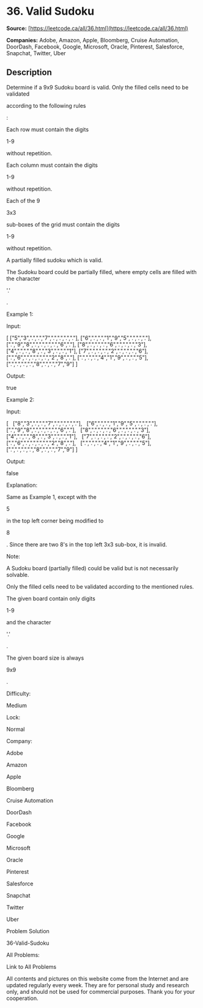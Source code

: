 # 36. Valid Sudoku

**Source:** [https://leetcode.ca/all/36.html](https://leetcode.ca/all/36.html)

**Companies:** Adobe, Amazon, Apple, Bloomberg, Cruise Automation, DoorDash, Facebook, Google, Microsoft, Oracle, Pinterest, Salesforce, Snapchat, Twitter, Uber

## Description

Determine if a 9x9 Sudoku board is valid. Only the filled cells need to be
        validated

according to the following rules

:

Each row must contain the digits

1-9

without repetition.

Each column must contain the digits

1-9

without repetition.

Each of the 9

3x3

sub-boxes of the grid must contain the digits

1-9

without
            repetition.

A partially filled sudoku which is valid.

The Sudoku board could be partially filled, where empty cells are filled with the character

'.'

.

Example 1:

Input:

[
  ["5","3",".",".","7",".",".",".","."],
  ["6",".",".","1","9","5",".",".","."],
  [".","9","8",".",".",".",".","6","."],
  ["8",".",".",".","6",".",".",".","3"],
  ["4",".",".","8",".","3",".",".","1"],
  ["7",".",".",".","2",".",".",".","6"],
  [".","6",".",".",".",".","2","8","."],
  [".",".",".","4","1","9",".",".","5"],
  [".",".",".",".","8",".",".","7","9"]
]

Output:

true

Example 2:

Input:

[
  ["8","3",".",".","7",".",".",".","."],
  ["6",".",".","1","9","5",".",".","."],
  [".","9","8",".",".",".",".","6","."],
  ["8",".",".",".","6",".",".",".","3"],
  ["4",".",".","8",".","3",".",".","1"],
  ["7",".",".",".","2",".",".",".","6"],
  [".","6",".",".",".",".","2","8","."],
  [".",".",".","4","1","9",".",".","5"],
  [".",".",".",".","8",".",".","7","9"]
]

Output:

false

Explanation:

Same as Example 1, except with the

5

in the top left corner being
    modified to

8

. Since there are two 8's in the top left 3x3 sub-box, it is invalid.

Note:

A Sudoku board (partially filled) could be valid but is not necessarily solvable.

Only the filled cells need to be validated according to the mentioned rules.

The given board contain only digits

1-9

and the character

'.'

.

The given board size is always

9x9

.

Difficulty:

Medium

Lock:

Normal

Company:

Adobe

Amazon

Apple

Bloomberg

Cruise Automation

DoorDash

Facebook

Google

Microsoft

Oracle

Pinterest

Salesforce

Snapchat

Twitter

Uber

Problem Solution

36-Valid-Sudoku

All Problems:

Link to All Problems

All contents and pictures on this website come from the Internet and are updated regularly every week. They are for personal study and research only, and should not be used for commercial purposes. Thank you for your cooperation.

